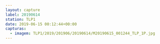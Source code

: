 ```yaml
---
layout: capture
label: 20190614
station: TLP1
date: 2019-06-15 00:12:44+00:00
capturas:
  - imagem: TLP1/2019/201906/20190614/M20190615_001244_TLP_1P.jpg
---
```

